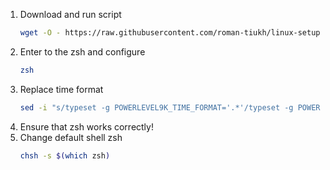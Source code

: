 1. Download and run script
    ```bash
    wget -O - https://raw.githubusercontent.com/roman-tiukh/linux-setup/master/linux_setup.sh | bash
    ````
2. Enter to the zsh and configure
    ```bash
    zsh
    ```
3. Replace time format
    ```bash
    sed -i "s/typeset -g POWERLEVEL9K_TIME_FORMAT='.*'/typeset -g POWERLEVEL9K_TIME_FORMAT='%D\{%Y-%m-%d %H:%M\}'/g" ~/.p10k.zsh
    ```
4. Ensure that zsh works correctly!
5. Change default shell zsh
    ```bash
    chsh -s $(which zsh)
    ```
